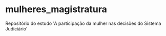 # mulheres_magistratura
Repositório do estudo 'A participação da mulher nas decisões do Sistema Judiciário'
